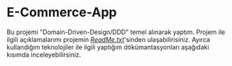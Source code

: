 # E-Commerce-App

Bu projemi "Domain-Driven-Design/DDD" temel alınarak yaptım. Projem ile ilgili açıklamalarımı projemin [*ReadMe.txt*](https://github.com/RidvanOrun/E-Commerce-App/blob/master/ReadMe.txt)'sinden ulaşabilirisiniz. Ayırca kullandığım teknolojiler ile ilgili yaptığım dökümantasyonları aşağıdaki kısımda inceleyebilirsiniz.
